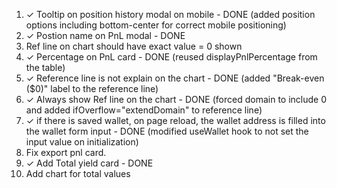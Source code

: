 1. ✓ Tooltip on position history modal on mobile - DONE (added position options including bottom-center for correct mobile positioning)
2. ✓ Postion name on PnL modal - DONE
3. Ref line on chart should have exact value = 0 shown
4. ✓ Percentage on PnL card - DONE (reused displayPnlPercentage from the table)
5. ✓ Reference line is not explain on the chart - DONE (added "Break-even ($0)" label to the reference line)
6. ✓ Always show Ref line on the chart - DONE (forced domain to include 0 and added ifOverflow="extendDomain" to reference line)
7. ✓ if there is saved wallet, on page reload, the wallet address is filled into the wallet form input - DONE (modified useWallet hook to not set the input value on initialization)
8. Fix export pnl card.
9. ✓ Add Total yield card - DONE
10. Add chart for total values
